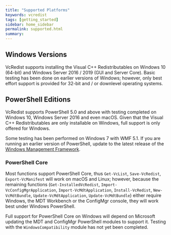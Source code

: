 ```yaml
---
title: "Supported Platforms"
keywords: vcredist
tags: [getting_started]
sidebar: home_sidebar
permalink: supported.html
summary: 
---
```

## Windows Versions

VcRedist supports installing the Visual C++ Redistributables on Windows 10 (64-bit) and Windows Server 2016 / 2019 (GUI and Server Core). Basic testing has been done on earlier versions of Windows; however, only best effort support is provided for 32-bit and / or downlevel operating systems.

## PowerShell Editions

VcRedist supports PowerShell 5.0 and above with testing completed on Windows 10, Windows Server 2016 and even macOS. Given that the Visual C++ Redistributables are only installable on Windows, full support is only offered for Windows.

Some testing has been performed on Windows 7 with WMF 5.1. If you are running an earlier version of PowerShell, update to the latest release of the [Windows Management Framework](https://docs.microsoft.com/en-us/powershell/wmf/readme).

### PowerShell Core

Most functions support PowerShell Core, thus `Get-VcList`, `Save-VcRedist`, `Export-VcManifest` will work on macOS and Linux; however, because the remaining functions (`Get-InstalledVcRedist`, `Import-VcConfigMgrApplication`, `Import-VcMdtApplication`, `Install-VcRedist`, `New-VcMdtBundle`, `Update-VcMdtApplication`, `Update-VcMdtBundle`) either require Windows, the MDT Workbench or the ConfigMgr console, they will work best under Windows PowerShell.

Full support for PowerShell Core on Windows will depend on Microsoft updating the MDT and ConfigMgr PowerShell modules to support it. Testing with the `WindowsCompatibility` module has not yet been completed.
